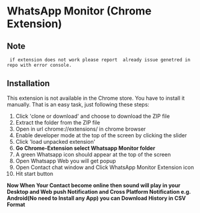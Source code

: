 # WhatsApp Monitor (Chrome Extension)

## Note
     if extension does not work please report  already issue genetred in repo with error console.

## Installation
This extension is not available in the Chrome store. You have to install it manually. That is an easy task, just following these steps:

1. Click 'clone or download' and choose to download the ZIP file	
2. Extract the folder from the ZIP file	
3. Open in url chrome://extensions/	in chrome browser
4. Enable developer mode at the top of the screen by clicking the slider	
5. Click 'load unpacked extension'	
6. **Go Chrome-Extension select Whatsapp Monitor folder**
7. A green Whatsapp icon should appear at the top of the screen
8. Open Whatsapp Web you will get popup 
9. Open Contact chat window and Click WhatsApp Monitor Extension icon 
10. Hit start button 

**Now When Your Contact become online then sound will play  in your Desktop and Web push Notification and Cross Platform Notification e.g. Android(No need to Install any App) you can Download History in CSV Format**


